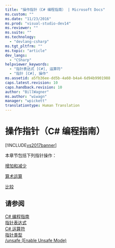 ```yaml
---
title: "操作指针（C# 编程指南） | Microsoft Docs"
ms.custom: ""
ms.date: "11/23/2016"
ms.prod: "visual-studio-dev14"
ms.reviewer: ""
ms.suite: ""
ms.technology: 
  - "devlang-csharp"
ms.tgt_pltfrm: ""
ms.topic: "article"
dev_langs: 
  - "CSharp"
helpviewer_keywords: 
  - "指针表达式 [C#], 运算符"
  - "指针 [C#], 操作"
ms.assetid: a5fb36ee-dd5b-4a60-b4a4-6d94b9901988
caps.latest.revision: 10
caps.handback.revision: 10
author: "BillWagner"
ms.author: "wiwagn"
manager: "wpickett"
translationtype: Human Translation
---
```

# 操作指针（C# 编程指南）
[!INCLUDE[vs2017banner](../../../csharp/includes/vs2017banner.md)]

本章节包括下列指针操作：  
  
 [增加和减少](../../../csharp/programming-guide/unsafe-code-pointers/how-to-increment-and-decrement-pointers.md)  
  
 [算术运算](../../../csharp/programming-guide/unsafe-code-pointers/arithmetic-operations-on-pointers.md)  
  
 [比较](../../../csharp/programming-guide/unsafe-code-pointers/pointer-comparison.md)  
  
## 请参阅  
 [C\# 编程指南](../../../csharp/programming-guide/index.md)   
 [指针表达式](../../../csharp/programming-guide/unsafe-code-pointers/pointer-expressions.md)   
 [C\# 运算符](../../../csharp/language-reference/operators/index.md)   
 [指针类型](../../../csharp/programming-guide/unsafe-code-pointers/pointer-types.md)   
 [\/unsafe \(Enable Unsafe Mode\)](../../../csharp/language-reference/compiler-options/unsafe-compiler-option.md)